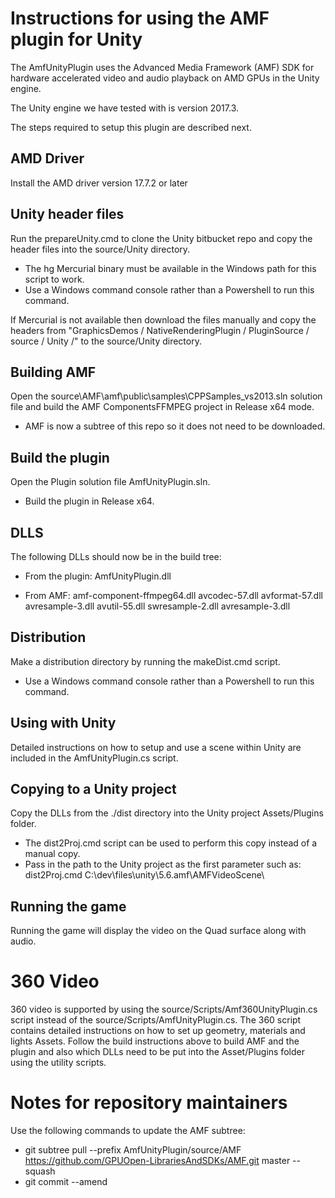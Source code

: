 # Instructions for using the AMF plugin for Unity

The AmfUnityPlugin uses the Advanced Media Framework (AMF) SDK for hardware accelerated video and audio playback on AMD GPUs in the Unity engine.

The Unity engine we have tested with is version 2017.3.

The steps required to setup this plugin are described next.

## AMD Driver 

Install the AMD driver version 17.7.2 or later

## Unity header files 

Run the prepareUnity.cmd to clone the Unity bitbucket repo and copy the header files into the source/Unity directory.

- The hg Mercurial binary must be available in the Windows path for this script to work.
- Use a Windows command console rather than a Powershell to run this command.

If Mercurial is not available then download the files manually and copy the headers from "GraphicsDemos / NativeRenderingPlugin / PluginSource / source / Unity /" to the source/Unity directory.

## Building AMF 

Open the source\AMF\amf\public\samples\CPPSamples_vs2013.sln solution file and build the AMF ComponentsFFMPEG project in Release x64 mode.

- AMF is now a subtree of this repo so it does not need to be downloaded.

## Build the plugin

Open the Plugin solution file AmfUnityPlugin.sln.

- Build the plugin in Release x64.
	
## DLLS 

The following DLLs should now be in the build tree:

- From the plugin: AmfUnityPlugin.dll
		
- From AMF: amf-component-ffmpeg64.dll avcodec-57.dll avformat-57.dll avresample-3.dll avutil-55.dll swresample-2.dll avresample-3.dll
		
## Distribution 

Make a distribution directory by running the makeDist.cmd script.

- Use a Windows command console rather than a Powershell to run this command.

## Using with Unity

Detailed instructions on how to setup and use a scene within Unity are included in the
AmfUnityPlugin.cs script.

## Copying to a Unity project

Copy the DLLs from the ./dist directory into the Unity project Assets/Plugins folder.

- The dist2Proj.cmd script can be used to perform this copy instead of a manual copy.
- Pass in the path to the Unity project as the first parameter such as: dist2Proj.cmd C:\dev\files\unity\5.6.amf\AMFVideoScene\

## Running the game

Running the game will display the video on the Quad surface along with audio.


# 360 Video

360 video is supported by using the source/Scripts/Amf360UnityPlugin.cs script instead of the source/Scripts/AmfUnityPlugin.cs. The 360 script
contains detailed instructions on how to set up geometry, materials and lights Assets.  Follow the build instructions above to build AMF and 
the plugin and also which DLLs need to be put into the Asset/Plugins folder using the utility scripts.


# Notes for repository maintainers

Use the following commands to update the AMF subtree:

- git subtree pull --prefix AmfUnityPlugin/source/AMF https://github.com/GPUOpen-LibrariesAndSDKs/AMF.git master --squash
- git commit --amend
	



